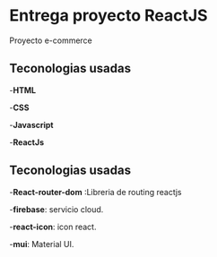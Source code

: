 # Entrega proyecto ReactJS

Proyecto e-commerce

## Teconologias usadas

-**HTML**

-**CSS**

-**Javascript**

-**ReactJs**

## Teconologias usadas

-**React-router-dom** :Libreria de routing reactjs

-**firebase**: servicio cloud.

-**react-icon**: icon react.

-**mui**: Material UI.
